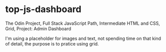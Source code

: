 # top-js-dashboard
The Odin Project, Full Stack JavaScript Path, Intermediate HTML and CSS, Grid, Project: Admin Dashboard

I'm using a placeholder for images and text, not spending time on that kind of detail, the purpose is to pratice using grid.
